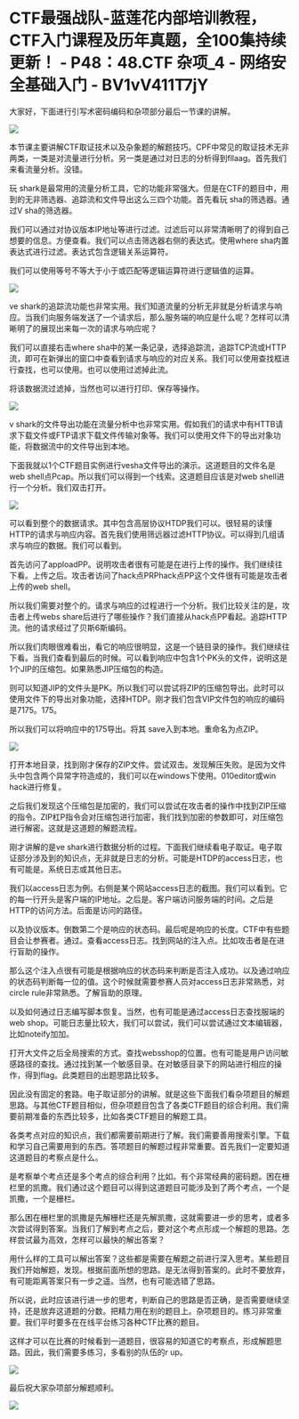 # CTF最强战队-蓝莲花内部培训教程，CTF入门课程及历年真题，全100集持续更新！ - P48：48.CTF 杂项_4 - 网络安全基础入门 - BV1vV411T7jY

大家好，下面进行引写术密码编码和杂项部分最后一节课的讲解。

![](img/dd5eec3a5ce9802539453d68c6272d1f_1.png)

本节课主要讲解CTF取证技术以及杂象题的解题技巧。CPF中常见的取证技术无非两类，一类是对流量进行分析。另一类是通过对日志的分析得到fllaag。首先我们来看流量分析。没错。

玩 shark是最常用的流量分析工具，它的功能非常强大。但是在CTF的题目中，用到的无非筛选器、追踪流和文件导出这么三四个功能。首先看玩 sha的筛选器。通过V sha的筛选器。

我们可以通过对协议版本IP地址等进行过滤。过滤后可以非常清晰明了的得到自己想要的信息。方便查看。我们可以点击筛选器右侧的表达式。使用where sha内置表达式进行过滤。表达式包含逻辑关系运算符。

我们可以使用等号不等大于小于或匹配等逻辑运算符进行逻辑值的运算。

![](img/dd5eec3a5ce9802539453d68c6272d1f_3.png)

ve shark的追踪流功能也非常实用。我们知道流量的分析无非就是分析请求与响应。当我们向服务端发送了一个请求后，那么服务端的响应是什么呢？怎样可以清晰明了的展现出来每一次的请求与响应呢？

我们可以直接右击where sha中的某一条记录，选择追踪流，追踪TCP流或HTTP流，即可在新弹出的窗口中查看到请求与响应的对应关系。我们可以使用查找框进行查找，也可以使用。也可以使用过滤掉此流。

将该数据流过滤掉，当然也可以进行打印、保存等操作。

![](img/dd5eec3a5ce9802539453d68c6272d1f_5.png)

v shark的文件导出功能在流量分析中也非常实用。假如我们的请求中有HTTB请求下载文件或FTP请求下载文件传输对象等。我们可以使用文件下的导出对象功能，将数据流中的文件导出到本地。

下面我就以1个CTF题目实例进行vesha文件导出的演示。这道题目的文件名是web shell点Pcap。所以我们可以得到一个线索。这道题目应该是对web shell进行一个分析。我们双击打开。



![](img/dd5eec3a5ce9802539453d68c6272d1f_7.png)

可以看到整个的数据请求。其中包含高层协议HTDP我们可以。很轻易的读懂HTTP的请求与响应内容。首先我们使用筛远器过滤HTTP协议。可以得到几组请求与响应的数据。我们可以看到。

首先访问了apploadPP。说明攻击者很有可能是在进行上传的操作。我们继续往下看。上传之后。攻击者访问了hack点PRPhack点PP这个文件很有可能是攻击者上传的web shell。

所以我们需要对整个的。请求与响应的过程进行一个分析。我们比较关注的是，攻击者上传webs share后进行了哪些操作？我们直接从hack点PP看起。追踪HTTP流。他的请求经过了贝斯6斯编码。

所以我们肉眼很难看出，看它的响应很明显，这是一个链目录的操作。我们继续往下看。当我们查看到最后的时候。可以看到响应中包含1个PK头的文件，说明这是1个JIP的压缩包。如果熟悉JIP压缩包的构造。

则可以知道JIP的文件头是PK。所以我们可以尝试将ZIP的压缩包导出。此时可以使用文件下的导出对象功能，选择HTDP。刚才我们包含VIP文件包的响应的编码是7175。175。

所以我们可以将响应中的175导出。将其 save入到本地。重命名为点ZIP。

![](img/dd5eec3a5ce9802539453d68c6272d1f_9.png)

打开本地目录，找到刚才保存的ZIP文件。尝试双击。发现解压失败。是因为文件头中包含两个异常字符造成的，我们可以在windows下使用。010editor或win hack进行修复。

之后我们发现这个压缩包是加密的，我们可以尝试在攻击者的操作中找到ZIP压缩的指令。ZIP杠P指令会对压缩包进行加密，我们找到加密的参数即可，对压缩包进行解密。这就是这道题的解题流程。

刚才讲解的是ve shark进行数据分析的过程。下面我们继续看电子取证。电子取证部分涉及到的知识点，无非就是日志的分析。可能是HTDP的access日志，也有可能是。系统日志或其他日志。

我们以access日志为例。右侧是某个网站access日志的截图。我们可以看到。它的每一行开头是客户端的IP地址。之后是。客户端访问服务端的时间。之后是HTTP的访问方法。后面是访问的路径。

以及协议版本。倒数第二个是响应的状态码。最后呢是响应的长度。CTF中有些题目会让参赛者。通过。查看access日志。找到网站的注入点。比如攻击者是在进行盲助的操作。

那么这个注入点很有可能是根据响应的状态码来判断是否注入成功。以及通过响应的状态码判断每一位的值。这个时候就需要参赛人员对access日志非常熟悉，对circle rule非常熟悉。了解盲助的原理。

以及如何通过日志编写脚本恢复。当然，也有可能是通过access日志查找服端的web shop。可能日志量比较大，我们可以尝试，我们可以尝试通过文本编辑器，比如noteify加加。

打开大文件之后全局搜索的方式。查找websshop的位置。也有可能是用户访问敏感路径的查找。通过找到某一个敏感目录。在对敏感目录下的网站进行相应的操作，得到flag。此类题目的出题思路比较多。

因此没有固定的套路。电子取证部分的讲解。就是这些下面我们看杂项题目的解题思路。与其他CTF题目相似，但杂项题目包含了各类CTF题目的综合利用。我们需要前期准备的东西比较多，比如各类CTF题目的解题工具。

各类考点对应的知识点，我们都需要前期进行了解。我们需要善用搜索引擎。下载和学习自己需要用到的东西。答项题目的解题过程非常重要。首先我们一定要知道这道题目的考察点是什么。

是考察单个考点还是多个考点的综合利用？比如。有个非常经典的密码题。困在栅栏里的凯撒。我们通过这个题目可以得到这道题目可能涉及到了两个考点，一个是凯撒，一个是栅栏。

那么困在栅栏里的凯撒是先解栅栏还是先解凯撒，这就需要进一步的思考，或者多次尝试得到答案。当我们了解到考点之后，要对这个考点形成一个解题的思路。怎样尝试最为高效，怎样可以最快的解出答案？

用什么样的工具可以解出答案？这些都是需要在解题之前进行深入思考。某些题目我们开始解题，发现。根据前面所想的思路。是无法得到答案的。此时不要放弃，有可能距离答案只有一步之遥。当然，也有可能选错了思路。

所以说，此时应该进行进一步的思考，判断自己的思路是否正确，是否需要继续坚持，还是放弃这道题的分数。把精力用在别的题目上。杂项题目的。练习非常重要。我们平时要多在在线平台练习各种CTF比赛的题目。

这样才可以在比赛的时候看到一道题目，很容易的知道它的考察点，形成解题思路。因此，我们需要多练习，多看别的队伍的r up。



![](img/dd5eec3a5ce9802539453d68c6272d1f_11.png)

最后祝大家杂项部分解题顺利。

![](img/dd5eec3a5ce9802539453d68c6272d1f_13.png)